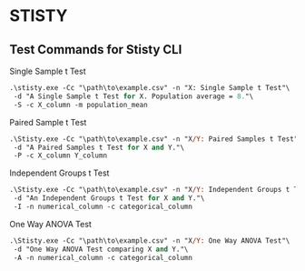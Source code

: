 # STISTY

## Test Commands for Stisty CLI

Single Sample t Test

```ps
.\stisty.exe -Cc "\path\to\example.csv" -n "X: Single Sample t Test"\
 -d "A Single Sample t Test for X. Population average = 8."\
 -S -c X_column -m population_mean
```

Paired Sample t Test

```ps
.\Stisty.exe -Cc "\path\to\example.csv" -n "X/Y: Paired Samples t Test"\
 -d "A Paired Samples t Test for X and Y."\
 -P -c X_column Y_column
```

Independent Groups t Test

```ps
.\Stisty.exe -Cc "\path\to\example.csv" -n "X/Y: Independent Groups t Test"\
 -d "An Independent Groups t Test for X and Y."\
 -I -n numerical_column -c categorical_column
```

One Way ANOVA Test

```ps
.\Stisty.exe -Cc "\path\to\example.csv" -n "X/Y: One Way ANOVA Test"\
 -d "One Way ANOVA Test comparing X and Y."\
 -A -n numerical_column -c categorical_column
```
